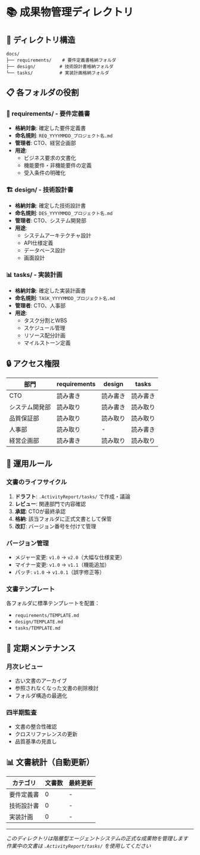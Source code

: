 # 📚 成果物管理ディレクトリ

## 📁 ディレクトリ構造

```
docs/
├── requirements/    # 要件定義書格納フォルダ
├── design/         # 技術設計書格納フォルダ
└── tasks/          # 実装計画格納フォルダ
```

## 📋 各フォルダの役割

### 📝 requirements/ - 要件定義書
- **格納対象**: 確定した要件定義書
- **命名規則**: `REQ_YYYYMMDD_プロジェクト名.md`
- **管理者**: CTO、経営企画部
- **用途**: 
  - ビジネス要求の文書化
  - 機能要件・非機能要件の定義
  - 受入条件の明確化

### 🏗️ design/ - 技術設計書
- **格納対象**: 確定した技術設計書
- **命名規則**: `DES_YYYYMMDD_プロジェクト名.md`
- **管理者**: CTO、システム開発部
- **用途**:
  - システムアーキテクチャ設計
  - API仕様定義
  - データベース設計
  - 画面設計

### 📊 tasks/ - 実装計画
- **格納対象**: 確定した実装計画書
- **命名規則**: `TASK_YYYYMMDD_プロジェクト名.md`
- **管理者**: CTO、人事部
- **用途**:
  - タスク分割とWBS
  - スケジュール管理
  - リソース配分計画
  - マイルストーン定義

## 🔒 アクセス権限

| 部門 | requirements | design | tasks |
|------|-------------|--------|-------|
| CTO | 読み書き | 読み書き | 読み書き |
| システム開発部 | 読み取り | 読み書き | 読み取り |
| 品質保証部 | 読み取り | 読み取り | 読み取り |
| 人事部 | 読み取り | - | 読み書き |
| 経営企画部 | 読み書き | 読み取り | 読み取り |

## 📌 運用ルール

### 文書のライフサイクル
1. **ドラフト**: `.ActivityReport/tasks/` で作成・議論
2. **レビュー**: 関連部門で内容確認
3. **承認**: CTOが最終承認
4. **格納**: 該当フォルダに正式文書として保管
5. **改訂**: バージョン番号を付けて管理

### バージョン管理
- メジャー変更: `v1.0` → `v2.0`（大幅な仕様変更）
- マイナー変更: `v1.0` → `v1.1`（機能追加）
- パッチ: `v1.0` → `v1.0.1`（誤字修正等）

### 文書テンプレート
各フォルダに標準テンプレートを配置：
- `requirements/TEMPLATE.md`
- `design/TEMPLATE.md`
- `tasks/TEMPLATE.md`

## 🔄 定期メンテナンス

### 月次レビュー
- 古い文書のアーカイブ
- 参照されなくなった文書の削除検討
- フォルダ構造の最適化

### 四半期監査
- 文書の整合性確認
- クロスリファレンスの更新
- 品質基準の見直し

## 📊 文書統計（自動更新）

| カテゴリ | 文書数 | 最終更新 |
|---------|--------|----------|
| 要件定義書 | 0 | - |
| 技術設計書 | 0 | - |
| 実装計画 | 0 | - |

---

*このディレクトリは階層型エージェントシステムの正式な成果物を管理します*
*作業中の文書は `.ActivityReport/tasks/` を使用してください*